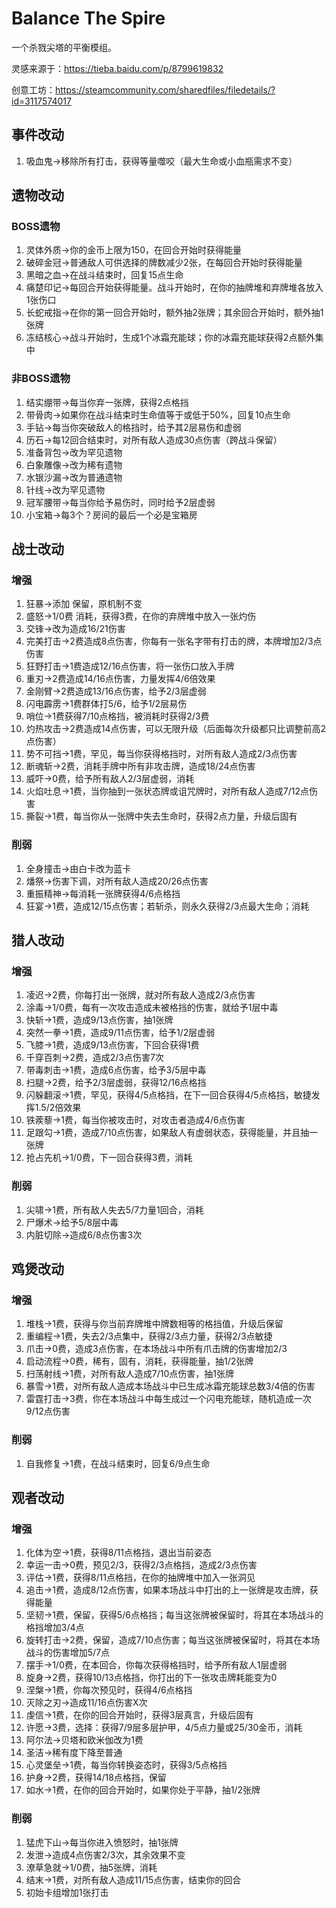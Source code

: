 # Balance The Spire

一个杀戮尖塔的平衡模组。

灵感来源于：https://tieba.baidu.com/p/8799619832

创意工坊：https://steamcommunity.com/sharedfiles/filedetails/?id=3117574017

## 事件改动

1. 吸血鬼→移除所有打击，获得等量噬咬（最大生命或小血瓶需求不变）

## 遗物改动

### BOSS遗物

1. 灵体外质→你的金币上限为150，在回合开始时获得能量
2. 破碎金冠→普通敌人可供选择的牌数减少2张，在每回合开始时获得能量
3. 黑暗之血→在战斗结束时，回复15点生命
4. 痛楚印记→每回合开始获得能量。战斗开始时，在你的抽牌堆和弃牌堆各放入1张伤口
5. 长蛇戒指→在你的第一回合开始时，额外抽2张牌；其余回合开始时，额外抽1张牌
6. 冻结核心→战斗开始时，生成1个冰霜充能球；你的冰霜充能球获得2点额外集中

### 非BOSS遗物

1. 结实绷带→每当你弃一张牌，获得2点格挡
2. 带骨肉→如果你在战斗结束时生命值等于或低于50%，回复10点生命
3. 手钻→每当你突破敌人的格挡时，给予其2层易伤和虚弱
4. 历石→每12回合结束时，对所有敌人造成30点伤害（跨战斗保留）
5. 准备背包→改为罕见遗物
6. 白象雕像→改为稀有遗物
7. 水银沙漏→改为普通遗物
8. 针线→改为罕见遗物
9. 冠军腰带→每当你给予易伤时，同时给予2层虚弱
10. 小宝箱→每3个？房间的最后一个必是宝箱房

## 战士改动

### 增强

1. 狂暴→添加 保留，原机制不变
2. 盛怒→1/0费 消耗，获得3费，在你的弃牌堆中放入一张灼伤
3. 交锋→改为造成16/21伤害
4. 完美打击→2费造成8点伤害，你每有一张名字带有打击的牌，本牌增加2/3点伤害
5. 狂野打击→1费造成12/16点伤害，将一张伤口放入手牌
6. 重刃→2费造成14/16点伤害，力量发挥4/6倍效果
7. 金刚臂→2费造成13/16点伤害，给予2/3层虚弱
8. 闪电霹雳→1费群体打5/6，给予1/2层易伤
9. 哨位→1费获得7/10点格挡，被消耗时获得2/3费
10. 灼热攻击→2费造成14点伤害，可以无限升级（后面每次升级都只比调整前高2点伤害）
11. 势不可挡→1费，罕见，每当你获得格挡时，对所有敌人造成2/3点伤害
12. 断魂斩→2费，消耗手牌中所有非攻击牌，造成18/24点伤害
13. 威吓→0费，给予所有敌人2/3层虚弱，消耗
14. 火焰吐息→1费，当你抽到一张状态牌或诅咒牌时，对所有敌人造成7/12点伤害
15. 撕裂→1费，每当你从一张牌中失去生命时，获得2点力量，升级后固有

### 削弱

1. 全身撞击→由白卡改为蓝卡
2. 燔祭→伤害下调，对所有敌人造成20/26点伤害
3. 重振精神→每消耗一张牌获得4/6点格挡
4. 狂宴→1费，造成12/15点伤害；若斩杀，则永久获得2/3点最大生命；消耗

## 猎人改动

### 增强

1. 凌迟→2费，你每打出一张牌，就对所有敌人造成2/3点伤害
2. 涂毒→1/0费，每有一次攻击造成未被格挡的伤害，就给予1层中毒
3. 快斩→1费，造成9/13点伤害，抽1张牌
4. 突然一拳→1费，造成9/11点伤害，给予1/2层虚弱
5. 飞膝→1费，造成9/13点伤害，下回合获得1费
6. 千穿百刺→2费，造成2/3点伤害7次
7. 带毒刺击→1费，造成6点伤害，给予3/5层中毒
8. 扫腿→2费，给予2/3层虚弱，获得12/16点格挡
9. 闪躲翻滚→1费，罕见，获得4/5点格挡，在下一回合获得4/5点格挡，敏捷发挥1.5/2倍效果
10. 铁蒺藜→1费，每当你被攻击时，对攻击者造成4/6点伤害
11. 足跟勾→1费，造成7/10点伤害，如果敌人有虚弱状态，获得能量，并且抽一张牌
12. 抢占先机→1/0费，下一回合获得3费，消耗

### 削弱

1. 尖啸→1费，所有敌人失去5/7力量1回合，消耗
2. 尸爆术→给予5/8层中毒
3. 内脏切除→造成6/8点伤害3次

## 鸡煲改动

### 增强

1. 堆栈→1费，获得与你当前弃牌堆中牌数相等的格挡值，升级后保留
2. 重编程→1费，失去2/3点集中，获得2/3点力量，获得2/3点敏捷
3. 爪击→0费，造成3点伤害，在本场战斗中所有爪击牌的伤害增加2/3
4. 启动流程→0费，稀有，固有，消耗，获得能量，抽1/2张牌
5. 扫荡射线→1费，对所有敌人造成7/10点伤害，抽1张牌
6. 暴雪→1费，对所有敌人造成本场战斗中已生成冰霜充能球总数3/4倍的伤害
7. 雷霆打击→3费，你在本场战斗中每生成过一个闪电充能球，随机造成一次9/12点伤害

### 削弱

1. 自我修复→1费，在战斗结束时，回复6/9点生命

## 观者改动

### 增强

1. 化体为空→1费，获得8/11点格挡，退出当前姿态
2. 幸运一击→0费，预见2/3，获得2/3点格挡，造成2/3点伤害
3. 评估→1费，获得8/11点格挡，在你的抽牌堆中加入一张洞见
4. 追击→1费，造成8/12点伤害，如果本场战斗中打出的上一张牌是攻击牌，获得能量
5. 坚韧→1费，保留，获得5/6点格挡；每当这张牌被保留时，将其在本场战斗的格挡增加3/4点
6. 旋转打击→2费，保留，造成7/10点伤害；每当这张牌被保留时，将其在本场战斗的伤害增加5/7点
7. 摆手→1/0费，在本回合，你每次获得格挡时，给予所有敌人1层虚弱
8. 旋身→2费，获得10/13点格挡，你打出的下一张攻击牌耗能变为0
9. 涅槃→1费，你每次预见时，获得4/6点格挡
10. 灭除之刃→造成11/16点伤害X次
11. 虔信→1费，在你的回合开始时，获得3层真言，升级后固有
12. 许愿→3费，选择：获得7/9层多层护甲，4/5点力量或25/30金币，消耗
13. 阿尔法→贝塔和欧米伽改为1费
14. 圣洁→稀有度下降至普通
15. 心灵堡垒→1费，每当你转换姿态时，获得3/5点格挡
16. 护身→2费，获得14/18点格挡，保留
17. 如水→1费，在你的回合开始时，如果你处于平静，抽1/2张牌

### 削弱

1. 猛虎下山→每当你进入愤怒时，抽1张牌
2. 发泄→造成4点伤害2/3次，其余效果不变
3. 潦草急就→1/0费，抽5张牌，消耗
4. 结末→1费，对所有敌人造成11/15点伤害，结束你的回合
5. 初始卡组增加1张打击

